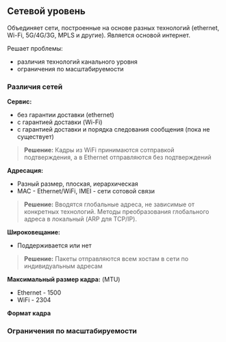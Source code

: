 ## Сетевой уровень

Объединяет сети, построенные на основе разных технологий (ethernet, Wi-Fi, 5G/4G/3G, MPLS и другие). Является основой интернет.

Решает проблемы:
- различия технологий канального уровня
- ограничения по масштабируемости

### Различия сетей

**Сервис:**
* без гарантии доставки (ethernet)
* с гарантией доставки (Wi-Fi)
* c гарантией доставки и порядка следования сообщения (пока не существует)
> **Решение:**
> Кадры из WiFi принимаются сотправкой подтверждения, а в Ethernet отправляются без подтверждений

**Адресация:**
* Разный размер, плоская, иерархическая
* MAC - Ethernet/WiFi, IMEI - сети сотовой связи
> **Решение:**
> Вводятся глобальные адреса, не зависимые от конкретных технологий.
> Методы преобразования глобального адреса в локальный (ARP для TCP/IP).

**Широковещание:**
* Поддерживается или нет
> **Решение:**
> Пакеты отправляются всем хостам в сети по индивидуальным адресам

**Максимальный размер кадра:** (MTU)
* Ethernet - 1500
* WiFi - 2304

**Формат кадра**

### Ограничения по масштабируемости